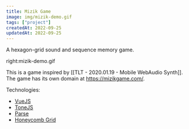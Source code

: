```yaml
---
title: Mizik Game
image: img/mizik-demo.gif
tags: ["project"]
createdAt: 2022-09-25
updatedAt: 2022-09-25
---
```


A hexagon-grid sound and sequence memory game.

right:mizik-demo.gif

This is a game inspired by [[TLT - 2020.01.19 - Mobile WebAudio Synth]]. The game has its own domain at https://mizikgame.com/.

Technologies:
* [VueJS](https://vuejs.org/)
* [ToneJS](https://tonejs.github.io/)
* [Parse](https://parseplatform.org/)
* [Honeycomb Grid](https://github.com/flauwekeul/honeycomb)

